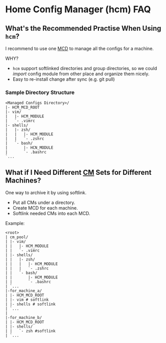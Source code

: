 # Home Config Manager (hcm) FAQ

## What's the Recommended Practise When Using `hcm`?

I recommend to use one [MCD] to manage all the configs for a machine.

WHY?

   * `hcm` support softlinked directories and group directories, so we could *import* config module from
     other place and organize them nicely.
   * Easy to re-install change after sync (e.g. git pull)

### Sample Directory Structure

    <Managed Configs Directory>/
    |- HCM_MCD_ROOT
    |- vim/
    |   |- HCM_MODULE
    |   `- .vimrc
    |- shells/
    |   |- zsh/
    |   |   |- HCM_MODULE
    |   |   `- .zshrc
    |   `- bash/
    |       |- HCN_MODULE
    |       `- .bashrc
    `...

## What if I Need Different [CM] Sets for Different Machines?

One way to archive it by using softlink.

   * Put all CMs under a directory.
   * Create MCD for each machine.
   * Softlink needed CMs into each MCD.

Example:

    <root>
    | cm_pool/
    | |- vim/
    | |   |- HCM_MODULE
    | |   `- .vimrc
    | |- shells/
    | |   |- zsh/
    | |   |   |- HCM_MODULE
    | |   |   `- .zshrc
    | |   `- bash/
    | |       |- HCM_MODULE
    | |       `- .bashrc
    | `...
    |-for_machine_a/
    | |- HCM_MCD_ROOT
    | |- vim # softlink
    | |- shells # softlink
    | `...
    |
    |-for_machine_b/
    | |- HCM_MCD_ROOT
    | |- shells/
    | |   `- zsh #softlink
    | `...



[MCD]: ADVANCED.md#managed-configs-directory-mcd
[CM]: ADVANCED.md#config-module-cm

